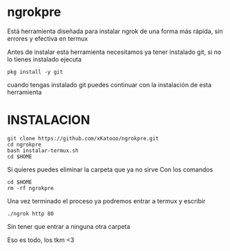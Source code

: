 # ngrokpre
Está herramienta diseñada para instalar ngrok de una forma más rápida, sin errores y efectiva en termux


Antes de instalar esta herramienta necesitamos
ya tener instalado git, si no lo tienes instalado
ejecuta
```
pkg install -y git
```
cuando tengas instalado git puedes continuar con
la instalación de esta herramienta

# INSTALACION
```
git clone https://github.com/xKatooo/ngrokpre.git
cd ngrokpre
bash instalar-termux.sh
cd $HOME
```

Si quieres puedes eliminar la carpeta que ya no sirve 
Con los comandos

```
cd $HOME 
rm -rf ngrokpre
```

Una vez terminado el proceso ya podremos entrar a termux y escribir

```
./ngrok http 80
```

Sin tener que entrar a ninguna otra carpeta 

Eso es todo, los tkm <3

